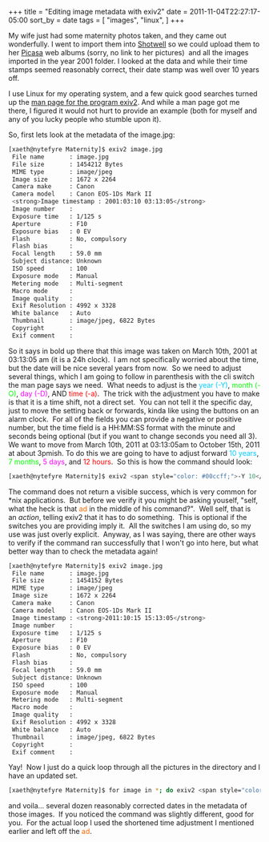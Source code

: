 +++
title = "Editing image metadata with exiv2"
date = 2011-11-04T22:27:17-05:00
sort_by = date
tags = [
  "images",
  "linux",
]
+++

My wife just had some maternity photos taken, and they came out wonderfully. I went to import them into [Shotwell](http://yorba.org/shotwell/ "Shotwell Open Source Photo manager") so we could upload them to her [Picasa](http://picasaweb.google.com "Picasa Web Albums") web albums (sorry, no link to her pictures)  and all the images imported in the year 2001 folder. I looked at the data and while their time stamps seemed reasonably correct, their date stamp was well over 10 years off.

I use Linux for my operating system, and a few quick good searches turned up the [man page for the program exiv2](http://linux.die.net/man/1/exiv2 "man exiv2"). And while a man page got me there, I figured it would not hurt to provide an example (both for myself and any of you lucky people who stumble upon it).

So, first lets look at the metadata of the image.jpg:

```bash
[xaeth@nytefyre Maternity]$ exiv2 image.jpg
 File name       : image.jpg
 File size       : 1454212 Bytes
 MIME type       : image/jpeg
 Image size      : 1672 x 2264
 Camera make     : Canon
 Camera model    : Canon EOS-1Ds Mark II
 <strong>Image timestamp : 2001:03:10 03:13:05</strong>
 Image number    :
 Exposure time   : 1/125 s
 Aperture        : F10
 Exposure bias   : 0 EV
 Flash           : No, compulsory
 Flash bias      :
 Focal length    : 59.0 mm
 Subject distance: Unknown
 ISO speed       : 100
 Exposure mode   : Manual
 Metering mode   : Multi-segment
 Macro mode      :
 Image quality   :
 Exif Resolution : 4992 x 3328
 White balance   : Auto
 Thumbnail       : image/jpeg, 6822 Bytes
 Copyright       :
 Exif comment    :
```

So it says in bold up there that this image was taken on March 10th, 2001 at 03:13:05 am (it is a 24h clock).  I am not specifically worried about the time, but the date will be nice several years from now.  So we need to adjust several things, which I am going to follow in parenthesis with the cli switch the man page says we need.  What needs to adjust is the <span style="color: #00ccff;">year (-Y)</span>, <span style="color: #00ff00;">month (-O)</span>, <span style="color: #ff00ff;">day (-D)</span>, AND <span style="color: #ff0000;">time (-a)</span>.  The trick with the adjustment you have to make is that it is a time shift, not a direct set.  You can not tell it the specific day, just to move the setting back or forwards, kinda like using the buttons on an alarm clock.  For all of the fields you can provide a negative or positive number, but the time field is a HH:MM:SS format with the minute and seconds being optional (but if you want to change seconds you need all 3). We want to move from March 10th, 2011 at 03:13:05am to October 15th, 2011 at about 3pmish. To do this we are going to have to adjust forward <span style="color: #00ccff;">10 years</span>, <span style="color: #00ff00;">7 months</span>, <span style="color: #ff00ff;">5 days</span>, and <span style="color: #ff0000;">12 hours</span>.  So this is how the command should look:

```bash
[xaeth@nytefyre Maternity]$ exiv2 <span style="color: #00ccff;">-Y 10</span> <span style="color: #00ff00;">-O 7</span> <span style="color: #ff00ff;">-D 5</span> <span style="color: #ff0000;">-a 12:00:00</span> <span style="color: #ff6600;">ad</span> image.jpg
```

The command does not return a visible success, which is very common for \*nix applications.  But before we verify it you might be asking youself, "self, what the heck is that <span style="color: #ff6600;">ad</span> in the middle of his command?".  Well self, that is an _action_, telling exiv2 that it has to do something.  This is optional if the switches you are providing imply it.  All the switches I am using do, so my use was just overly explicit.  Anyway, as I was saying, there are other ways to verify if the command ran successfully that I won't go into here, but what better way than to check the metadata again!

```bash
[xaeth@nytefyre Maternity]$ exiv2 image.jpg
 File name       : image.jpg
 File size       : 1454152 Bytes
 MIME type       : image/jpeg
 Image size      : 1672 x 2264
 Camera make     : Canon
 Camera model    : Canon EOS-1Ds Mark II
 Image timestamp : <strong>2011:10:15 15:13:05</strong>
 Image number    :
 Exposure time   : 1/125 s
 Aperture        : F10
 Exposure bias   : 0 EV
 Flash           : No, compulsory
 Flash bias      :
 Focal length    : 59.0 mm
 Subject distance: Unknown
 ISO speed       : 100
 Exposure mode   : Manual
 Metering mode   : Multi-segment
 Macro mode      :
 Image quality   :
 Exif Resolution : 4992 x 3328
 White balance   : Auto
 Thumbnail       : image/jpeg, 6822 Bytes
 Copyright       :
 Exif comment    :
```

Yay!  Now I just do a quick loop through all the pictures in the directory and I have an updated set.

```bash
[xaeth@nytefyre Maternity]$ for image in *; do exiv2 <span style="color: #00ccff;">-Y 10</span> <span style="color: #00ff00;">-O 7</span> <span style="color: #ff00ff;">-D 5</span> <span style="color: #ff0000;">-a 12</span> ${image}; done
```

and voila... several dozen reasonably corrected dates in the metadata of those images.  If you noticed the command was slightly different, good for you.  For the actual loop I used the shortened time adjustment I mentioned earlier and left off the <span style="color: #ff6600;">ad</span>.
